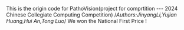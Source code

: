 This is the origin code for PathoVision(project for comprtition --- 2024 Chinese Collegiate Computing Competition)
/*Authors:JinyangLi,Yujian Huang,Hui An,Tong Luo*/
We won the National First Price !
